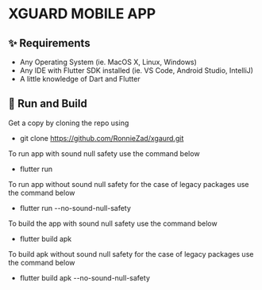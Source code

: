 # XGUARD MOBILE APP


## ✨ Requirements
* Any Operating System (ie. MacOS X, Linux, Windows)
* Any IDE with Flutter SDK installed (ie. VS Code, Android Studio, IntelliJ)
* A little knowledge of Dart and Flutter

##  🚀 Run and Build

Get a copy by cloning the repo using
- git clone https://github.com/RonnieZad/xgaurd.git

To run app with sound null safety use the command below
- flutter run

To run app without sound null safety for the case of legacy packages use the command below
- flutter run --no-sound-null-safety

To build the app with sound null safety use the command below
- flutter build apk

To build apk without sound null safety for the case of legacy packages use the command below
- flutter build apk --no-sound-null-safety

